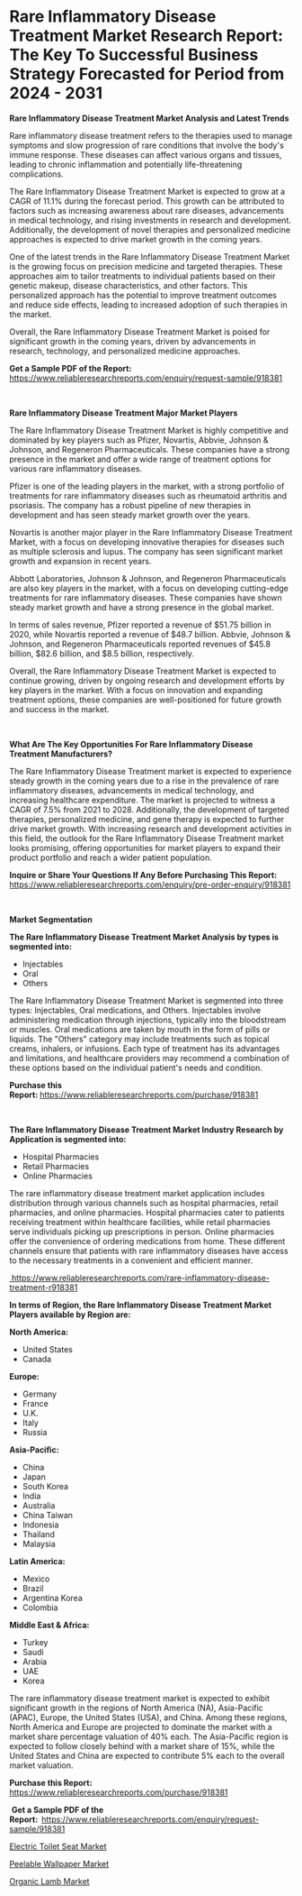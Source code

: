 <p><h1>Rare Inflammatory Disease Treatment Market Research Report: The Key To Successful Business Strategy Forecasted for Period from 2024 - 2031</h1></p><p><strong>Rare Inflammatory Disease Treatment Market Analysis and Latest Trends</strong></p>
<p><p>Rare inflammatory disease treatment refers to the therapies used to manage symptoms and slow progression of rare conditions that involve the body's immune response. These diseases can affect various organs and tissues, leading to chronic inflammation and potentially life-threatening complications.</p><p>The Rare Inflammatory Disease Treatment Market is expected to grow at a CAGR of 11.1% during the forecast period. This growth can be attributed to factors such as increasing awareness about rare diseases, advancements in medical technology, and rising investments in research and development. Additionally, the development of novel therapies and personalized medicine approaches is expected to drive market growth in the coming years.</p><p>One of the latest trends in the Rare Inflammatory Disease Treatment Market is the growing focus on precision medicine and targeted therapies. These approaches aim to tailor treatments to individual patients based on their genetic makeup, disease characteristics, and other factors. This personalized approach has the potential to improve treatment outcomes and reduce side effects, leading to increased adoption of such therapies in the market.</p><p>Overall, the Rare Inflammatory Disease Treatment Market is poised for significant growth in the coming years, driven by advancements in research, technology, and personalized medicine approaches.</p></p>
<p><strong>Get a Sample PDF of the Report:&nbsp;</strong> <a href="https://www.reliableresearchreports.com/enquiry/request-sample/918381">https://www.reliableresearchreports.com/enquiry/request-sample/918381</a></p>
<p>&nbsp;</p>
<p><strong>Rare Inflammatory Disease Treatment Major Market Players</strong></p>
<p><p>The Rare Inflammatory Disease Treatment Market is highly competitive and dominated by key players such as Pfizer, Novartis, Abbvie, Johnson & Johnson, and Regeneron Pharmaceuticals. These companies have a strong presence in the market and offer a wide range of treatment options for various rare inflammatory diseases.</p><p>Pfizer is one of the leading players in the market, with a strong portfolio of treatments for rare inflammatory diseases such as rheumatoid arthritis and psoriasis. The company has a robust pipeline of new therapies in development and has seen steady market growth over the years.</p><p>Novartis is another major player in the Rare Inflammatory Disease Treatment Market, with a focus on developing innovative therapies for diseases such as multiple sclerosis and lupus. The company has seen significant market growth and expansion in recent years.</p><p>Abbott Laboratories, Johnson & Johnson, and Regeneron Pharmaceuticals are also key players in the market, with a focus on developing cutting-edge treatments for rare inflammatory diseases. These companies have shown steady market growth and have a strong presence in the global market.</p><p>In terms of sales revenue, Pfizer reported a revenue of $51.75 billion in 2020, while Novartis reported a revenue of $48.7 billion. Abbvie, Johnson & Johnson, and Regeneron Pharmaceuticals reported revenues of $45.8 billion, $82.6 billion, and $8.5 billion, respectively.</p><p>Overall, the Rare Inflammatory Disease Treatment Market is expected to continue growing, driven by ongoing research and development efforts by key players in the market. With a focus on innovation and expanding treatment options, these companies are well-positioned for future growth and success in the market.</p></p>
<p>&nbsp;</p>
<p><strong>What Are The Key Opportunities For Rare Inflammatory Disease Treatment Manufacturers?</strong></p>
<p><p>The Rare Inflammatory Disease Treatment market is expected to experience steady growth in the coming years due to a rise in the prevalence of rare inflammatory diseases, advancements in medical technology, and increasing healthcare expenditure. The market is projected to witness a CAGR of 7.5% from 2021 to 2028. Additionally, the development of targeted therapies, personalized medicine, and gene therapy is expected to further drive market growth. With increasing research and development activities in this field, the outlook for the Rare Inflammatory Disease Treatment market looks promising, offering opportunities for market players to expand their product portfolio and reach a wider patient population.</p></p>
<p><strong>Inquire or Share Your Questions If Any Before Purchasing This Report:</strong> <a href="https://www.reliableresearchreports.com/enquiry/pre-order-enquiry/918381">https://www.reliableresearchreports.com/enquiry/pre-order-enquiry/918381</a></p>
<p>&nbsp;</p>
<p><strong>Market Segmentation</strong></p>
<p><strong>The Rare Inflammatory Disease Treatment Market Analysis by types is segmented into:</strong></p>
<p><ul><li>Injectables</li><li>Oral</li><li>Others</li></ul></p>
<p><p>The Rare Inflammatory Disease Treatment Market is segmented into three types: Injectables, Oral medications, and Others. Injectables involve administering medication through injections, typically into the bloodstream or muscles. Oral medications are taken by mouth in the form of pills or liquids. The "Others" category may include treatments such as topical creams, inhalers, or infusions. Each type of treatment has its advantages and limitations, and healthcare providers may recommend a combination of these options based on the individual patient's needs and condition.</p></p>
<p><strong>Purchase this Report:&nbsp;</strong><a href="https://www.reliableresearchreports.com/purchase/918381">https://www.reliableresearchreports.com/purchase/918381</a></p>
<p>&nbsp;</p>
<p><strong>The Rare Inflammatory Disease Treatment Market Industry Research by Application is segmented into:</strong></p>
<p><ul><li>Hospital Pharmacies</li><li>Retail Pharmacies</li><li>Online Pharmacies</li></ul></p>
<p><p>The rare inflammatory disease treatment market application includes distribution through various channels such as hospital pharmacies, retail pharmacies, and online pharmacies. Hospital pharmacies cater to patients receiving treatment within healthcare facilities, while retail pharmacies serve individuals picking up prescriptions in person. Online pharmacies offer the convenience of ordering medications from home. These different channels ensure that patients with rare inflammatory diseases have access to the necessary treatments in a convenient and efficient manner.</p></p>
<p><a href="https://www.reliableresearchreports.com/rare-inflammatory-disease-treatment-r918381">&nbsp;https://www.reliableresearchreports.com/rare-inflammatory-disease-treatment-r918381</a></p>
<p><strong>In terms of Region, the Rare Inflammatory Disease Treatment Market Players available by Region are:</strong></p>
<p>
    <p> <strong> North America: </strong>
        <ul>
            <li>United States</li>
            <li>Canada</li>
        </ul>
        </p> 
    <p> <strong> Europe: </strong>
        <ul>
            <li>Germany</li>
            <li>France</li>
            <li>U.K.</li>
            <li>Italy</li>
            <li>Russia</li>
        </ul>
        </p> 
    <p> <strong> Asia-Pacific: </strong>
        <ul>
            <li>China</li>
            <li>Japan</li>
            <li>South Korea</li>
            <li>India</li>
            <li>Australia</li>
            <li>China Taiwan</li>
            <li>Indonesia</li>
            <li>Thailand</li>
            <li>Malaysia</li>
        </ul>
        </p> 
    <p> <strong> Latin America: </strong>
        <ul>
            <li>Mexico</li>
            <li>Brazil</li>
            <li>Argentina Korea</li>
            <li>Colombia</li>
        </ul>
        </p> 
    <p> <strong> Middle East & Africa: </strong>
        <ul>
            <li>Turkey</li>
            <li>Saudi</li>
            <li>Arabia</li>
            <li>UAE</li>
            <li>Korea</li>
        </ul>
    </p>
    </p>
<p><p>The rare inflammatory disease treatment market is expected to exhibit significant growth in the regions of North America (NA), Asia-Pacific (APAC), Europe, the United States (USA), and China. Among these regions, North America and Europe are projected to dominate the market with a market share percentage valuation of 40% each. The Asia-Pacific region is expected to follow closely behind with a market share of 15%, while the United States and China are expected to contribute 5% each to the overall market valuation.</p></p>
<p><strong>Purchase this Report: </strong><a href="https://www.reliableresearchreports.com/purchase/918381">https://www.reliableresearchreports.com/purchase/918381</a></p>
<p>&nbsp;<strong>Get a Sample PDF of the Report:&nbsp;&nbsp;</strong><a href="https://www.reliableresearchreports.com/enquiry/request-sample/918381">https://www.reliableresearchreports.com/enquiry/request-sample/918381</a></p>
<p><strong></strong></p>
<p><p><a href="https://www.linkedin.com/pulse/electric-toilet-seat-market-trends-analysis-forecasted-cvj7e">Electric Toilet Seat Market</a></p><p><a href="https://www.linkedin.com/pulse/peelable-wallpaper-market-trends-forecast-competitive-analysis-knk4e">Peelable Wallpaper Market</a></p><p><a href="https://www.linkedin.com/pulse/organic-lamb-market-analysis-its-cagr-segmentation-global-industry-pru6f">Organic Lamb Market</a></p></p>